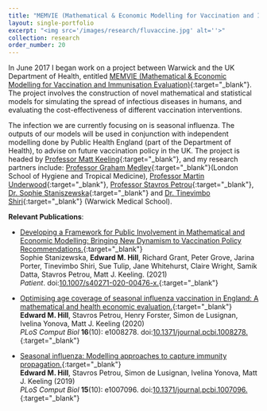 ```yaml
---
title: "MEMVIE (Mathematical & Economic Modelling for Vaccination and Immunisation Evaluation)"
layout: single-portfolio
excerpt: "<img src='/images/research/fluvaccine.jpg' alt=''>"
collection: research
order_number: 20
---
```


[MEMVIE_link]: https://www2.warwick.ac.uk/fac/cross_fac/wider/activities/human_infections/memvie
[MK_link]: https://www2.warwick.ac.uk/fac/sci/maths/people/staff/matt_keeling/
[GM_link]: https://www.lshtm.ac.uk/aboutus/people/medley.graham
[MU_link]: https://www2.warwick.ac.uk/fac/med/staff/underwood/
[SP_link]: https://www2.warwick.ac.uk/fac/med/staff/petrou/
[SS_link]: https://www2.warwick.ac.uk/fac/med/research/hscience/wrn/staff/sophie_staniszewska
[TS_link]: https://www2.warwick.ac.uk/fac/med/staff/tshiri/

In June 2017 I began work on a project between Warwick and the UK Department of Health, entitled [MEMVIE (Mathematical & Economic Modelling for Vaccination and Immunisation Evaluation)][MEMVIE_link]{:target="_blank"}. The project involves the construction of novel mathematical and statistical models for simulating the spread of infectious diseases in humans, and evaluating the cost-effectiveness of different vaccination interventions.

The infection we are currently focusing on is seasonal influenza. The outputs of our models will be used in conjunction with independent modelling done by Public Health England (part of the Department of Health), to advise on future vaccination policy in the UK. The project is headed by [Professor Matt Keeling][MK_link]{:target="_blank"}, and my research partners include: [Professor Graham Medley][GM_link]{:target="_blank"}(London School of Hygiene and Tropical Medicine), [Professor Martin Underwood][MU_link]{:target="_blank"}, [Professor Stavros Petrou][SP_link]{:target="_blank"}, [Dr. Sophie Staniszewska][SS_link]{:target="_blank"} and [Dr. Tinevimbo Shiri][TS_link]{:target="_blank"} (Warwick Medical School).

**Relevant Publications**:

* [Developing a Framework for Public Involvement in Mathematical and Economic Modelling: Bringing New Dynamism to Vaccination Policy Recommendations.][PPI_paper]{:target="_blank"}<br/>
Sophie Stanizewska, **Edward M. Hill**, Richard Grant, Peter Grove, Jarina Porter, Tinevimbo Shiri, Sue Tulip, Jane Whitehurst, Claire Wright, Samik Datta, Stavros Petrou, Matt J. Keeling. (2021)<br/>
*Patient*. doi:[10.1007/s40271-020-00476-x.][PPI_doi]{:target="_blank"}<br/>

* [Optimising age coverage of seasonal influenza vaccination in England: A mathematical and health economic evaluation.][Age_paper]{:target="_blank"}<br/>
**Edward M. Hill**, Stavros Petrou, Henry Forster, Simon de Lusignan, Ivelina Yonova, Matt J. Keeling (2020)<br/>
*PLoS Comput Biol* **16**(10): e1008278. doi:[10.1371/journal.pcbi.1008278.][Age_doi]{:target="_blank"}<br/>

* [Seasonal influenza: Modelling approaches to capture immunity propagation.][NonAge_paper]{:target="_blank"}<br/>
**Edward M. Hill**, Stavros Petrou, Simon de Lusignan, Ivelina Yonova, Matt J. Keeling (2019)<br/>
*PLoS Comput Biol* **15**(10): e1007096. doi:[10.1371/journal.pcbi.1007096.][NonAge_doi]{:target="_blank"}<br/>

[PPI_paper]: https://link.springer.com/article/10.1007/s40271-020-00476-x
[PPI_doi]: https://doi.org/10.1007/s40271-020-00476-x
[Age_paper]: https://journals.plos.org/ploscompbiol/article?id=10.1371/journal.pcbi.1008278
[Age_doi]: https://doi.org/10.1371/journal.pcbi.1008278
[NonAge_paper]: https://journals.plos.org/ploscompbiol/article?id=10.1371/journal.pcbi.1007096
[NonAge_doi]: https://doi.org/10.1371/journal.pcbi.1007096
